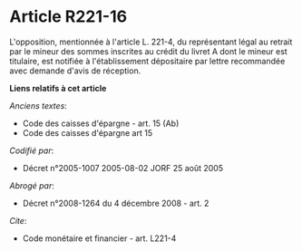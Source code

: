# Article R221-16

L'opposition, mentionnée à l'article L. 221-4, du représentant légal au retrait par le mineur des sommes inscrites au crédit
du livret A dont le mineur est titulaire, est notifiée à l'établissement dépositaire par lettre recommandée avec demande
d'avis de réception.

**Liens relatifs à cet article**

_Anciens textes_:

  - Code des caisses d'épargne - art. 15 (Ab)
  - Code des caisses d'épargne art 15

_Codifié par_:

  - Décret n°2005-1007 2005-08-02 JORF 25 août 2005

_Abrogé par_:

  - Décret n°2008-1264 du 4 décembre 2008 - art. 2

_Cite_:

  - Code monétaire et financier - art. L221-4
